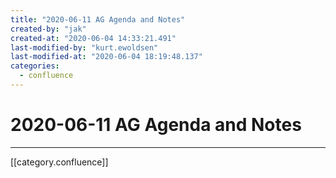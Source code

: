 ```yaml
---
title: "2020-06-11 AG Agenda and Notes"
created-by: "jak"
created-at: "2020-06-04 14:33:21.491"
last-modified-by: "kurt.ewoldsen"
last-modified-at: "2020-06-04 18:19:48.137"
categories:
  - confluence
---
```


# 2020-06-11 AG Agenda and Notes


---

[[category.confluence]]
